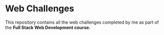 # Web Challenges

This repository contains all the web challenges completed by me as part of the <b>Full Stack Web Development course<b>.

